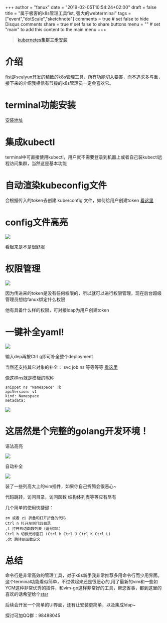 +++
author = "fanux"
date = "2019-02-05T10:54:24+02:00"
draft = false
title = "属于极客的k8s管理工具fist, 强大的webterminal"
tags = ["event","dotScale","sketchnote"]
comments = true     # set false to hide Disqus comments
share = true        # set false to share buttons
menu = ""           # set "main" to add this content to the main menu
+++

> [kubernetes集群三步安装](https://sealyun.com/pro/products/)

# 介绍
[fist](https://github.com/fanux/fist)是sealyun开发的精致的k8s管理工具，所有功能切入要害，而不追求多与重，接下来的介绍我相信有节操的k8s管理员一定会喜欢它。

# terminal功能安装
[安装地址](https://github.com/fanux/fist/blob/master/terminal/README.md)

# 集成kubectl
terminal中可直接使用kubectl，用户就不需要登录到机器上或者自己装kubectl远程访问集群，当然这是基本功能

# 自动渲染kubeconfig文件
会根据传入的token去创建.kube/config 文件，如何给用户创建token [看这里](https://github.com/fanux/fist#auth)
<!--more-->

# config文件高亮
![](/fist/config-highlight.png)

看起来是不是很舒服

# 权限管理
![](/fist/RBAC.png)

因为传进来的token是没有任何权限的，所以就可以进行权限管理，现在后台超级管理员想给fanux绑定什么权限

他有具备什么样的权限，可对接ldap为用户创建token

# 一键补全yaml!
![](/fist/auto-dep.png)

输入dep再按Ctrl g即可补全整个deployment

当然还支持其它对象的补全：
svc
job
ns
等等等等 [看这里](https://github.com/andrewstuart/vim-kubernetes/blob/master/UltiSnips/yaml.snippets)

像这样ns就是模板的昵称
```
snippet ns "Namespace" !b
apiVersion: v1
kind: Namespace
metadata:
```

![](/fist/vim-plugin.gif)

# 这居然是个完整的golang开发环境！
语法高亮

![](/fist/golang-dev.png)

自动补全

![](/fist/auto-complete.png)

装了一些列高大上的vim插件，如果你自己折腾会很恶心~

代码跳转，访问目录，访问函数 结构体列表等等应有尽有

几个简单的使用快捷键：
```
zm 或者 zi 折叠和打开折叠的代码
Ctrl n 打开左侧代码目录
,t 打开右边函数列表（逗号加t）
Ctrl h 切换光标窗口 (Ctrl h Ctrl J Ctrl K Ctrl L)
,dt 跳转到函数定义
```

# 总结
命令行是非常高效的管理工具，对于k8s新手我非常推荐多用命令行而少用界面。  这个terminal功能看似简单，不过做起来还是很恶心的,用了最新的vim和一些如YCM这种非常优秀的插件，和vim-go这样非常好的工具，帮您省事，都到这里的喜欢的话希望给个[star](https://github.com/fanux/fist)

后续会开发一个简单的UI界面，还有让安装更简单，以及集成ldap~ 

探讨可加QQ群：98488045

